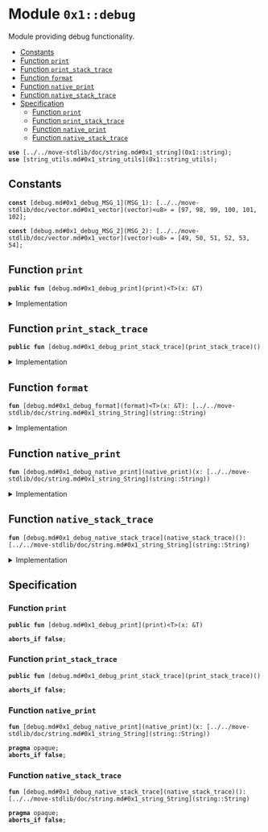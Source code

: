 
<a id="0x1_debug"></a>

# Module `0x1::debug`

Module providing debug functionality.


-  [Constants](#@Constants_0)
-  [Function `print`](#0x1_debug_print)
-  [Function `print_stack_trace`](#0x1_debug_print_stack_trace)
-  [Function `format`](#0x1_debug_format)
-  [Function `native_print`](#0x1_debug_native_print)
-  [Function `native_stack_trace`](#0x1_debug_native_stack_trace)
-  [Specification](#@Specification_1)
    -  [Function `print`](#@Specification_1_print)
    -  [Function `print_stack_trace`](#@Specification_1_print_stack_trace)
    -  [Function `native_print`](#@Specification_1_native_print)
    -  [Function `native_stack_trace`](#@Specification_1_native_stack_trace)


<pre><code><b>use</b> [../../move-stdlib/doc/string.md#0x1_string](0x1::string);
<b>use</b> [string_utils.md#0x1_string_utils](0x1::string_utils);
</code></pre>



<a id="@Constants_0"></a>

## Constants


<a id="0x1_debug_MSG_1"></a>



<pre><code><b>const</b> [debug.md#0x1_debug_MSG_1](MSG_1): [../../move-stdlib/doc/vector.md#0x1_vector](vector)&lt;u8&gt; = [97, 98, 99, 100, 101, 102];
</code></pre>



<a id="0x1_debug_MSG_2"></a>



<pre><code><b>const</b> [debug.md#0x1_debug_MSG_2](MSG_2): [../../move-stdlib/doc/vector.md#0x1_vector](vector)&lt;u8&gt; = [49, 50, 51, 52, 53, 54];
</code></pre>



<a id="0x1_debug_print"></a>

## Function `print`



<pre><code><b>public</b> <b>fun</b> [debug.md#0x1_debug_print](print)&lt;T&gt;(x: &T)
</code></pre>



<details>
<summary>Implementation</summary>


<pre><code><b>public</b> <b>fun</b> [debug.md#0x1_debug_print](print)&lt;T&gt;(x: &T) {
    [debug.md#0x1_debug_native_print](native_print)([debug.md#0x1_debug_format](format)(x));
}
</code></pre>



</details>

<a id="0x1_debug_print_stack_trace"></a>

## Function `print_stack_trace`



<pre><code><b>public</b> <b>fun</b> [debug.md#0x1_debug_print_stack_trace](print_stack_trace)()
</code></pre>



<details>
<summary>Implementation</summary>


<pre><code><b>public</b> <b>fun</b> [debug.md#0x1_debug_print_stack_trace](print_stack_trace)() {
    [debug.md#0x1_debug_native_print](native_print)([debug.md#0x1_debug_native_stack_trace](native_stack_trace)());
}
</code></pre>



</details>

<a id="0x1_debug_format"></a>

## Function `format`



<pre><code><b>fun</b> [debug.md#0x1_debug_format](format)&lt;T&gt;(x: &T): [../../move-stdlib/doc/string.md#0x1_string_String](string::String)
</code></pre>



<details>
<summary>Implementation</summary>


<pre><code>inline <b>fun</b> [debug.md#0x1_debug_format](format)&lt;T&gt;(x: &T): String {
    aptos_std::string_utils::debug_string(x)
}
</code></pre>



</details>

<a id="0x1_debug_native_print"></a>

## Function `native_print`



<pre><code><b>fun</b> [debug.md#0x1_debug_native_print](native_print)(x: [../../move-stdlib/doc/string.md#0x1_string_String](string::String))
</code></pre>



<details>
<summary>Implementation</summary>


<pre><code><b>native</b> <b>fun</b> [debug.md#0x1_debug_native_print](native_print)(x: String);
</code></pre>



</details>

<a id="0x1_debug_native_stack_trace"></a>

## Function `native_stack_trace`



<pre><code><b>fun</b> [debug.md#0x1_debug_native_stack_trace](native_stack_trace)(): [../../move-stdlib/doc/string.md#0x1_string_String](string::String)
</code></pre>



<details>
<summary>Implementation</summary>


<pre><code><b>native</b> <b>fun</b> [debug.md#0x1_debug_native_stack_trace](native_stack_trace)(): String;
</code></pre>



</details>

<a id="@Specification_1"></a>

## Specification


<a id="@Specification_1_print"></a>

### Function `print`


<pre><code><b>public</b> <b>fun</b> [debug.md#0x1_debug_print](print)&lt;T&gt;(x: &T)
</code></pre>




<pre><code><b>aborts_if</b> <b>false</b>;
</code></pre>



<a id="@Specification_1_print_stack_trace"></a>

### Function `print_stack_trace`


<pre><code><b>public</b> <b>fun</b> [debug.md#0x1_debug_print_stack_trace](print_stack_trace)()
</code></pre>




<pre><code><b>aborts_if</b> <b>false</b>;
</code></pre>



<a id="@Specification_1_native_print"></a>

### Function `native_print`


<pre><code><b>fun</b> [debug.md#0x1_debug_native_print](native_print)(x: [../../move-stdlib/doc/string.md#0x1_string_String](string::String))
</code></pre>




<pre><code><b>pragma</b> opaque;
<b>aborts_if</b> <b>false</b>;
</code></pre>



<a id="@Specification_1_native_stack_trace"></a>

### Function `native_stack_trace`


<pre><code><b>fun</b> [debug.md#0x1_debug_native_stack_trace](native_stack_trace)(): [../../move-stdlib/doc/string.md#0x1_string_String](string::String)
</code></pre>




<pre><code><b>pragma</b> opaque;
<b>aborts_if</b> <b>false</b>;
</code></pre>


[move-book]: https://aptos.dev/move/book/SUMMARY
